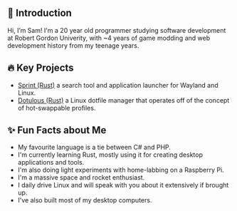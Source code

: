 ## 👋 Introduction
Hi, I’m Sam! I'm a 20 year old programmer studying software development at Robert Gordon Univerity, with ~4 years of game modding and web development history from my teenage years.

## 🔥 Key Projects
- [Sprint (Rust)](https://github.com/SamPertWasTaken/Sprint) a search tool and application launcher for Wayland and Linux.
- [Dotulous (Rust)](https://github.com/SamPertWasTaken/Sprint) a Linux dotfile manager that operates off of the concept of hot-swappable profiles. 

## ✨ Fun Facts about Me
- My favourite language is a tie between C# and PHP.
- I'm currently learning Rust, mostly using it for creating desktop applications and tools.
- I'm also doing light experiments with home-labbing on a Raspberry Pi.
- I'm a massive space and rocket enthusiast.
- I daily drive Linux and will speak with you about it extensively if brought up.
- I've also built most of my desktop computers.

